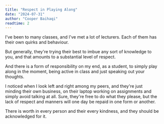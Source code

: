 ```yaml
---
title: "Respect in Playing Along"
date: "2024-07-31"
author: "Cooper Baihaqi"
readtime: 2
---
```


I've been to many classes, and I've met a lot of lecturers. Each of them has their own quirks and behaviour.

But generally, they're trying their best to imbue any sort of knowledge to you, and that amounts to a substantial level of respect.

And there is a form of responsibility on my end, as a student, to simply play along in the moment, being active in class and just speaking out your thoughts.

I noticed when I look left and right among my peers, and they're just minding their own business, on their laptop working on assignments and simply avoid talking at all. Sure, they're free to do what they please, but the lack of respect and manners will one day be repaid in one form or another.

There is worth in every person and their every kindness, and they should be acknowledged for it.
